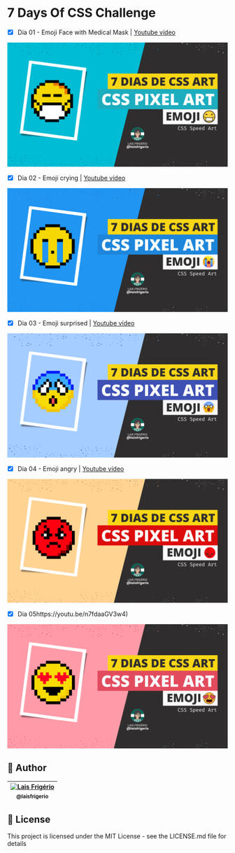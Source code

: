 # 7 Days Of CSS Challenge

- [x] Dia 01 - Emoji Face with Medical Mask | [Youtube vídeo](https://youtu.be/RFn5CJKgdVU)

<p align="center">
  <a><img src="./yt-day-1.png" alt="Pixel Art Emoji - Face with medical mask" title="Pixel Art Emoji - Face with medical mask"></a>
</p>

- [x] Dia 02 - Emoji crying | [Youtube vídeo](https://youtu.be/dzsLeQnbCTo)

<p align="center">
  <a><img src="./yt-day-2.png" alt="Pixel Art Emoji crying" title="Pixel Art Emoji crying"></a>
</p>

- [x] Dia 03 - Emoji surprised | [Youtube vídeo](https://youtu.be/6Ts16VFr-04)

<p align="center">
  <a><img src="./yt-day-3.png" alt="Pixel Art Emoji surprised" title="Pixel Art Emoji surprised"></a>
</p>

- [x] Dia 04 - Emoji angry | [Youtube vídeo](https://youtu.be/jBm73la_4hs)

<p align="center">
  <a><img src="./yt-day-4.png" alt="Pixel Art Emoji angry" title="Pixel Art Emoji angry"></a>
</p>

- [x] Dia 05https://youtu.be/n7fdaaGV3w4)

<p align="center">
  <a><img src="./yt-day-5.png" alt="Pixel Art Emoji smiling face with heart-eyes" title="Pixel Art Emoji smiling face with heart-eyes"></a>
</p>

## 👩 Author

| [<img src="https://avatars.githubusercontent.com/u/20709086?v=4" width="100px;" alt="Lais Frigério"/><br /><sub><b>@laisfrigerio</b></sub>](https://github.com/laisfrigerio)<br /> |
| :---: |

## 📄 License

This project is licensed under the MIT License - see the LICENSE.md file for details